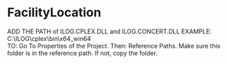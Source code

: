 # FacilityLocation

ADD THE PATH of ILOG.CPLEX.DLL and ILOG.CONCERT.DLL 
EXAMPLE: C:\ILOG\cplex\bin\x64_win64\
TO: Go To Properties of the Project. 
Then: Reference Paths. Make sure this folder is in the reference path. If not, copy the folder. 

